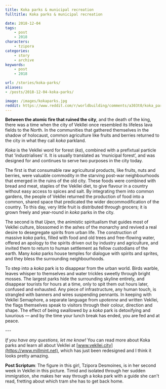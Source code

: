 ```yaml
---
title: Koka parks & municipal recreation
fulltitle: Koka parks & municipal recreation

date: 2018-12-04
tags:
    - post
    - 2018
characters:
    - tzipora
categories:
    - story
    - archive
keywords:
    - post
    - 2018

url: /stories/koka-parks/
aliases:
- /posts/2018-12-04-koka-parks/

image: /images/kokaparks.jpg
reddit: https://www.reddit.com/r/worldbuilding/comments/a303t0/koka_parks_municipal_recreation/
---
```


**Between the atomic fire that ruined the city**, and the death of the king, there was a time when the city of Vekllei once resembled its lifeless lava fields to the North. In the communities that gathered themselves in the shadow of holocaust, common agriculture like fruits and berries returned to the city in what they call *koka* parkland.

*Koka* is the Vekllei word for forest (*ka*), combined with a prefixtual particle that ‘industrialises’ it. It is usually translated as ‘municipal forest’, and was designed for and continues to serve two purposes in the city today.

The first is that consumable raw agricultural products, like fruits, nuts and berries, were valuable commodity in the starving post-war neighbourhoods that emerged in the ruins of the old city. These foods were combined with bread and meat, staples of the Vekllei diet, to give flavour in a country without easy access to spices and salt. By integrating them into common gardens, the people of Vekllei returned the production of food into a common, shared space that predicated the wider decommodification of the country. To this day, very little fruit is distributed through grocers; it is grown freely and year-round in *koka* parks in the city.

The second is that *Upen,* the animistic spiritualism that guides most of Vekllei culture, blossomed in the ashes of the monarchy and revived a real desire to desegregate spirits from urban life. The construction of massive *koka* parks, filled with food and old trees and free-flowing water, offered an apology to the spirits driven out by industry and agriculture, and invited them to return to human settlement as fellow custodians of the earth. Many *koka* parks house temples for dialogue with spirits and sprites, and they bless the surrounding neighbourhoods.

To step into a *koka* park is to disappear from the urban world. Birds warble, leaves whisper to themselves and water trickles sweetly through bright mosses. The largest parks hide the surrounding skyline entirely, and disappear tourists for hours at a time, only to spit them out hours later, confused and exhausted. Any piece of infrastructure, any human touch, is strangled with banners and wires suspending pennants. In keeping with Vekllei Semaphore, a separate language from *upotenne* and written Vekllei, the flags themselves speak to visitors through their colour, direction and shape. The effect of being swallowed by a *koka* park is detoxifying and luxurious — and by the time your lunch break has ended, you are fed and at peace.

\---

*If you have any questions, let me know!* You can read more about Koka parks and learn all about Vekllei at [www.vekllei.city](https://www.millmint.net), which has just been redesigned and I think it looks pretty amazing.

**Post Scriptum**: The figure in this girl, Tzipora Desmoines, is in her second week in Vekllei in this picture. Timid and isolated through her sudden immigration, she makes her way through a koka park with a guide she can't read, fretting about which tram she has to get back home.
